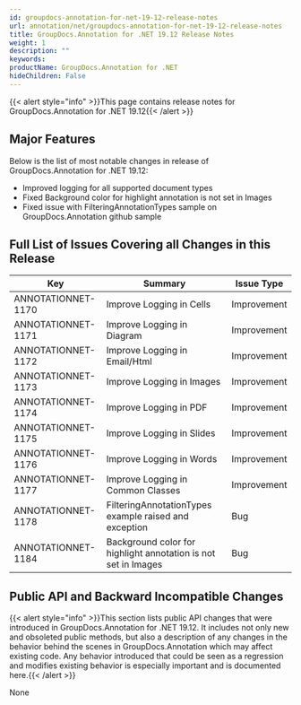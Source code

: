```yaml
---
id: groupdocs-annotation-for-net-19-12-release-notes
url: annotation/net/groupdocs-annotation-for-net-19-12-release-notes
title: GroupDocs.Annotation for .NET 19.12 Release Notes
weight: 1
description: ""
keywords: 
productName: GroupDocs.Annotation for .NET
hideChildren: False
---
```

{{< alert style="info" >}}This page contains release notes for GroupDocs.Annotation for .NET 19.12{{< /alert >}}

## Major Features

Below is the list of most notable changes in release of GroupDocs.Annotation for .NET 19.12:

*   Improved logging for all supported document types
*   Fixed Background color for highlight annotation is not set in Images
*   Fixed issue with FilteringAnnotationTypes sample on GroupDocs.Annotation github sample

## Full List of Issues Covering all Changes in this Release

| Key | Summary | Issue Type |
| --- | --- | --- |
| ANNOTATIONNET-1170 | Improve Logging in Cells | Improvement |
| ANNOTATIONNET-1171 | Improve Logging in Diagram | Improvement |
| ANNOTATIONNET-1172  | Improve Logging in Email/Html | Improvement |
| ANNOTATIONNET-1173 | Improve Logging in Images | Improvement |
| ANNOTATIONNET-1174  | Improve Logging in PDF | Improvement |
| ANNOTATIONNET-1175   | Improve Logging in Slides | Improvement |
| ANNOTATIONNET-1176   | Improve Logging in Words | Improvement |
| ANNOTATIONNET-1177 | Improve Logging in Common Classes | Improvement |
| ANNOTATIONNET-1178  | FilteringAnnotationTypes example raised and exception | Bug |
| ANNOTATIONNET-1184  | Background color for highlight annotation is not set in Images | Bug |

## Public API and Backward Incompatible Changes

{{< alert style="info" >}}This section lists public API changes that were introduced in GroupDocs.Annotation for .NET 19.12. It includes not only new and obsoleted public methods, but also a description of any changes in the behavior behind the scenes in GroupDocs.Annotation which may affect existing code. Any behavior introduced that could be seen as a regression and modifies existing behavior is especially important and is documented here.{{< /alert >}}

None
